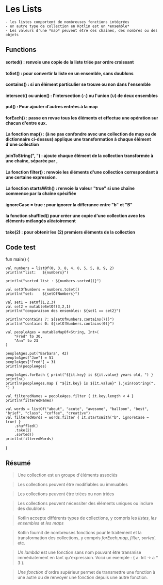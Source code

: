 # Les Lists
	- les listes comportent de nombreuses fonctions intégrées
	- un autre type de collection en Kotlin est un *ensemble*
	- Les valeurs d'une *map* peuvent être des chaînes, des nombres ou des objets

## Functions 
#### sorted() : renvoie une copie de la liste triée par ordre croissant
#### toSet() : pour convertir la liste en un ensemble, sans doublons
#### contains() : si un élément particulier se trouve ou non dans l'ensemble
#### intersect() ou union() : l'intersection (∩) ou l'union (∪) de deux ensembles
#### put() : Pour ajouter d'autres entrées à la map
#### forEach() :  passe en revue tous les éléments et effectue une opération sur chacun d'entre eux.
#### La fonction map() :  (à ne pas confondre avec une collection de map ou de dictionnaire ci-dessus) applique une transformation à chaque élément d'une collection
#### joinToString(", ") :  ajoute chaque élément de la collection transformée à une chaîne, séparée par ,
#### La fonction filter() :  renvoie les éléments d'une collection correspondant à une certaine expression.
#### La fonction startsWith() : renvoie la valeur "true" si une chaîne commence par la chaîne spécifiée
#### ignoreCase = true : pour ignorer la differance entre "b" et "B"
#### la fonction shuffled() pour créer une copie d'une collection avec les éléments mélangés aléatoirement
#### take(2) : pour obtenir les (2) premiers éléments de la collection


## Code test 

> 
fun main() {


    val numbers = listOf(0, 3, 8, 4, 0, 5, 5, 8, 9, 2)
    println("list:   ${numbers}")
    
    println("sorted list : ${numbers.sorted()}")
    
    val setOfNumbers = numbers.toSet()
	println("set:    ${setOfNumbers}")
    
    val set1 = setOf(1,2,3)
	val set2 = mutableSetOf(3,2,1)
    println("comparaison des ensembles: ${set1 == set2}")
    
    println("contains 7: ${setOfNumbers.contains(7)}")
    println("contains 0: ${setOfNumbers.contains(0)}")
    
    val peopleAges = mutableMapOf<String, Int>(
        "Fred" to 30,
        "Ann" to 23
    )

    peopleAges.put("Barbara", 42)
    peopleAges["Joe"] = 51
    peopleAges["Fred"] = 31
    println(peopleAges)
    
    peopleAges.forEach { print("${it.key} is ${it.value} years old, ") }
    println()
    println(peopleAges.map { "${it.key} is ${it.value}" }.joinToString(", ") )
    
    val filteredNames = peopleAges.filter { it.key.length < 4 }
	println(filteredNames)

    val words = listOf("about", "acute", "awesome", "balloon", "best", "brief", "class", "coffee", "creative")
    val filteredWords = words.filter { it.startsWith("b", ignoreCase = true) }
        .shuffled()
        .take(2)
        .sorted()
    println(filteredWords)
    
}



## Résumé

> Une collection est un groupe d'éléments associés

> Les collections peuvent être modifiables ou immuables

> Les collections peuvent être triées ou non triées

> Les collections peuvent nécessiter des éléments uniques ou inclure des doublons

> Kotlin accepte différents types de collections, y compris les *listes*, *les ensembles* et *les maps*

> Kotlin fournit de nombreuses fonctions pour le traitement et la transformation des collections, y compris *forEach*,*map*, *filter*, *sorted*, etc.

> *Un lambda* est une fonction sans nom pouvant être transmise immédiatement en tant qu'expression. Voici un exemple : { a: Int -> a * 3 }.

> *Une fonction* d'ordre supérieur permet de transmettre une fonction à une autre ou de renvoyer une fonction depuis une autre fonction.